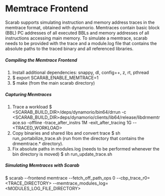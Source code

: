 # Memtrace Frontend

Scarab supports simulating instruction and memory address traces in the memtrace format,
obtained with dynamorio. Memtraces contain basic block (BBL) PC addresses of all executed
BBLs and memory addresses of all instructions accessing main memory. To simulate a
memtrace, scarab needs to be provided with the trace and a module.log file that contains
the absolute paths to the traced binary and all referenced libraries.

##### Compiling the Memtrace Frontend
1. Install additional dependencies: snappy, dl, config++, z, rt, pthread
2. $ export SCARAB_ENABLE_MEMTRACE=1
3. $ make (from the main scarab directory)

##### Capturing Memtraces
1. Trace a workload
$ <SCARAB_BUILD_DIR>/deps/dynamorio/bin64/drrun -c <SCARAB_BUILD_DIR>deps/dynamorio/clients/lib64/release/libdrmemtrace.so -offline -trace_after_instrs 1M -exit_after_tracing 1G -- <TRACED_WORKLOAD>
2. Copy binaries and shared libs and convert trace 
$ sh run_portabilize_trace.sh (run from the directory that contains the drmemtrace.* directory).
3. Fix absolute paths in modules.log (needs to be performed whenever the bin directory is moved)
$ sh run_update_trace.sh

##### Simulating Memtraces with Scarab
$ scarab
--frontend memtrace --fetch_off_path_ops 0
--cbp_trace_r0=<TRACE_DIRECTORY>
--memtrace_modules_log=<MODULES_LOG_FILE_DIRECTORY>
